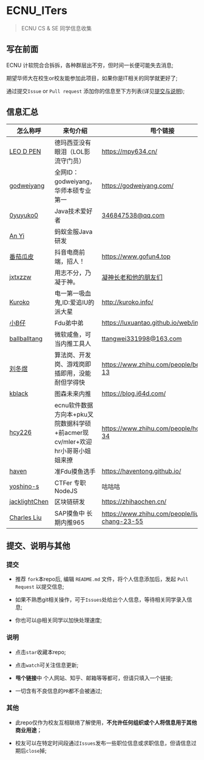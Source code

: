 # ECNU_ITers

> ECNU CS &amp; SE 同学信息收集

## 写在前面

ECNU 计软院合合拆拆，各种群层出不穷，但时间一长便可能失去消息;

期望华师大在校生or校友能参加此项目，如果你是IT相关的同学就更好了;

通过提交`Issue` or `Pull request` 添加你的信息至下方列表(详见[提交与说明](#提交说明与其他));

<!-- 位置留的很宽啊，格式还是整齐一点好嗷 -->

## 信息汇总

| 怎么称呼                                            |           来句介绍                     |           甩个链接                       |
| -------------------------------------------------- | ------------------------------------ | --------------------------------------- |
| [LEO D PEN](https://github.com/LEODPEN)            | 德玛西亚没有眼泪（LOL影流守门员）         | https://mpy634.cn/                      |
| [godweiyang](https://github.com/godweiyang)        | 全网ID：godweiyang，华师本硕专业第一     | https://godweiyang.com/     |
| [0yuyuko0](https://github.com/0yuyuko0)            | Java技术爱好者          | 346847538@qq.com                     |
| [An Yi](https://github.com/jyannis)                | 蚂蚁金服Java研发          |                      |
| [番茄瓜皮](https://github.com/fun4wut)              | 抖音电商前端，招人！                      | https://www.gofun4.top                |
| [jxtxzzw](https://github.com/jxtxzzw)              | 用志不分，乃凝于神。        | [凝神长老和他的朋友们](https://www.jxtxzzw.com) |
| [Kuroko](https://github.com/SuperKuroko)           | 电一第一吸血鬼,ID:爱追IU的派大星        | http://kuroko.info/ |
| [小B仔](https://github.com/luxuantao) | Fdu弟中弟 | https://luxuantao.github.io/web/index.html |
| [ballballtang](https://github.com/ballballtang)    | 微软咸鱼，可当内推工具人       | ttangwei331998@163.com |
| [刘冬煜](https://github.com/Viola-Siemens)        | 算法岗、开发岗、游戏岗即插即用，没能耐但学得快 | https://www.zhihu.com/people/bei-ji-e-13 |
| [kblack](https://github.com/kblackcn)             | 图森未来内推 | https://blog.i64d.com/ |
| [hcy226](https://github.com/hcy226)                |ecnu软件数据方向本+pku叉院数据科学硕+前acmer现cv/mler+欢迎hr小哥哥小姐姐来撩| https://www.zhihu.com/people/hcy-20-34 |
| [haven](https://github.com/HavenTong) |准Fdu摸鱼选手| https://haventong.github.io/ |
| [yoshino-s](https://github.com/yoshino-s/) |CTFer 专职NodeJS| 咕咕咕 |
| [jacklightChen](https://github.com/jacklightChen/) | 区块链研发 | https://zhihaochen.cn/ |
| [Charles Liu](https://github.com/komorebi8)        | SAP摸鱼中 长期内推965 | https://www.zhihu.com/people/liu-chang-23-55 |

## 提交、说明与其他

### 提交

+ 推荐 `fork`本repo后, 编辑 `README.md` 文件，将个人信息添加后，发起 `Pull Request` 以提交信息;

+ 如果不熟悉git相关操作，可于`Issues`处给出个人信息，等待相关同学录入信息;

+ 你也可以@相关同学以加快处理速度;

### 说明

+ 点击`star`收藏本repo;

+ 点击`watch`可关注信息更新;

+ **甩个链接**中 个人网站、知乎、邮箱等等都可，但请只填入一个链接;

+ 一切含有不良信息的`PR`都不会被通过;

### 其他

+ 此repo仅作为校友互相联络了解使用，**不允许任何组织或个人将信息用于其他商业用途**；

+ 校友可以在特定时间段通过`Issues`发布一些职位信息或求职信息，但请信息过期后`close`掉;
